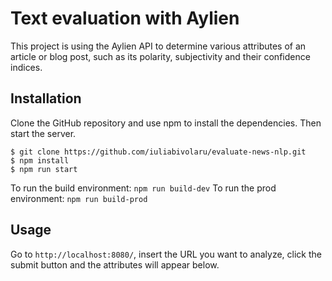 # Text evaluation with Aylien

This project is using the Aylien API to determine various attributes of an article or blog post, such as its polarity, subjectivity and their confidence indices.

## Installation

Clone the GitHub repository and use npm to install the dependencies. Then start the server.

```
$ git clone https://github.com/iuliabivolaru/evaluate-news-nlp.git
$ npm install
$ npm run start
```
To run the build environment:
```npm run build-dev```
To run the prod environment:
```npm run build-prod```

## Usage

Go to `http://localhost:8080/`, insert the URL you want to analyze, click the submit button and the attributes will appear below.




